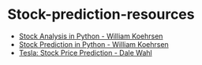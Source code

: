 # Stock-prediction-resources
* [Stock Analysis in Python - William Koehrsen](https://towardsdatascience.com/stock-analysis-in-python-a0054e2c1a4c)  
* [Stock Prediction in Python - William Koehrsen](https://towardsdatascience.com/stock-prediction-in-python-b66555171a2)  
* [Tesla: Stock Price Prediction - Dale Wahl](https://towardsdatascience.com/tesla-stock-price-prediction-f16a702f67d7?source=bookmarks---------10----------------)  
